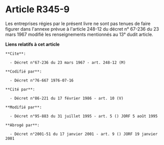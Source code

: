 # Article R345-9

Les entreprises régies par le présent livre ne sont pas tenues de faire figurer dans l'annexe prévue à l'article 248-12 du
décret n° 67-236 du 23 mars 1967 modifié les renseignements mentionnés au 13° dudit article.

**Liens relatifs à cet article**

	**Cite**:

	  - Décret n°67-236 du 23 mars 1967 - art. 248-12 (M)

	**Codifié par**:

	  - Décret n°76-667 1976-07-16

	**Cité par**:

	  - Décret n°86-221 du 17 février 1986 - art. 10 (V)

	**Modifié par**:

	  - Décret n°95-883 du 31 juillet 1995 - art. 5 () JORF 5 août 1995

	**Abrogé par**:

	  - Décret n°2001-51 du 17 janvier 2001 - art. 9 () JORF 19 janvier 2001
